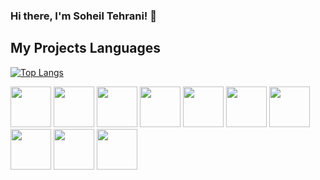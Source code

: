 ### Hi there, I'm Soheil Tehrani! 👋
## My Projects Languages

[![Top Langs](https://github-readme-stats.vercel.app/api/top-langs/?username=soheil-tehi&layout=donut)](https://github.com/anuraghazra/github-readme-stats)


<img width="65px" src="https://github.com/soheil-tehi/soheil-tehi/assets/87018415/d14fff07-5d3a-4075-9b38-c8a28c4843ac"/>
<img width="65px" src="https://github.com/soheil-tehi/soheil-tehi/assets/87018415/5c23b9d7-ad73-473e-8fed-4cc285cfe15c"/>
<img width="65px" src="https://github.com/soheil-tehi/soheil-tehi/assets/87018415/ceca3375-661b-4e68-9472-783bb5207c23"/>
<img width="65px" src="https://github.com/soheil-tehi/soheil-tehi/assets/87018415/7bbfa424-06f0-4d2a-b40a-5731ede8cd19"/>
<img width="65px" src="https://github.com/soheil-tehi/soheil-tehi/assets/87018415/88f04e83-a708-48ea-b5b9-e51003eee914"/>
<img width="65px" src="https://github.com/soheil-tehi/soheil-tehi/assets/87018415/1baf4a16-9343-4722-a0e1-b05849ed7f37"/>
<img width="65px" src="https://github.com/soheil-tehi/soheil-tehi/assets/87018415/943cbd92-7c10-4ed3-bace-6103c6b558a7"/>
<img width="65px" src="https://github.com/soheil-tehi/soheil-tehi/assets/87018415/dcf350d8-bb89-4a97-ba28-557e458cf91a"/>
<img width="65px" src="https://github.com/soheil-tehi/soheil-tehi/assets/87018415/0d338cd8-b484-489b-96e0-dd77686107e8"/>
<img width="65px" src="https://github.com/soheil-tehi/soheil-tehi/assets/87018415/17a06468-ca56-4231-97fe-617380a7b05a"/>


